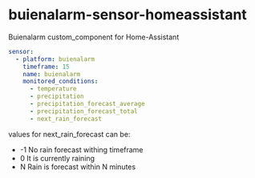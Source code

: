 # buienalarm-sensor-homeassistant

Buienalarm custom_component for Home-Assistant

```yaml
sensor:
  - platform: buienalarm
    timeframe: 15
    name: buienalarm
    monitored_conditions:
      - temperature
      - precipitation
      - precipitation_forecast_average
      - precipitation_forecast_total
      - next_rain_forecast
```

values for next_rain_forecast can be:

- -1 No rain forecast withing timeframe
- 0 It is currently raining
- N Rain is forecast within N minutes
